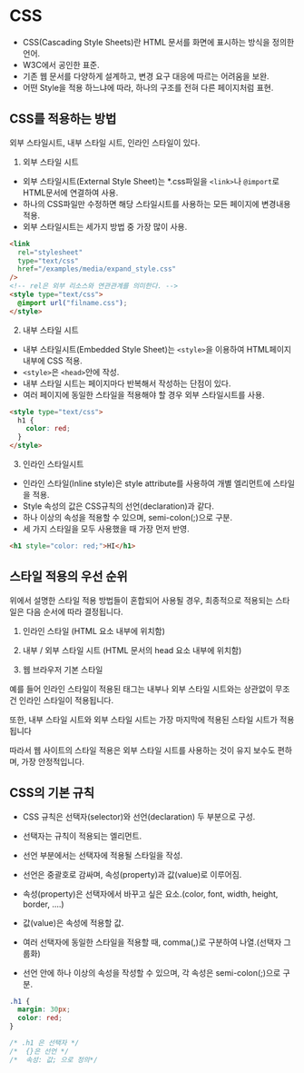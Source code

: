 # CSS

- CSS(Cascading Style Sheets)란 HTML 문서를 화면에 표시하는 방식을 정의한 언어.
- W3C에서 공인한 표준.
- 기존 웹 문서를 다양하게 설계하고, 변경 요구 대응에 따르는 어려움을 보완.
- 어떤 Style을 적용 하느냐에 따라, 하나의 구조를 전혀 다른 페이지처럼 표현.

## CSS를 적용하는 방법

외부 스타일시트, 내부 스타일 시트, 인라인 스타일이 있다.

1. 외부 스타일 시트

- 외부 스타일시트(External Style Sheet)는 \*.css파일을 `<link>`나 `@import`로 HTML문서에 연결하여 사용.
- 하나의 CSS파일만 수정하면 해당 스타일시트를 사용하는 모든 페이지에 변경내용 적용.
- 외부 스타일시트는 세가지 방법 중 가장 많이 사용.

```html
<link
  rel="stylesheet"
  type="text/css"
  href="/examples/media/expand_style.css"
/>
<!-- rel은 외부 리소스와 연관관계를 의미한다. -->
<style type="text/css">
  @import url("filname.css");
</style>
```

2. 내부 스타일 시트

- 내부 스타일시트(Embedded Style Sheet)는 `<style>`을 이용하여 HTML페이지 내부에 CSS 적용.
- `<style>`은 `<head>`안에 작성.
- 내부 스타일 시트는 페이지마다 반복해서 작성하는 단점이 있다.
- 여러 페이지에 동일한 스타일을 적용해야 할 경우 외부 스타일시트를 사용.

```html
<style type="text/css">
  h1 {
    color: red;
  }
</style>
```

3. 인라인 스타일시트

- 인라인 스타일(Inline style)은 style attribute를 사용하여 개별 엘리먼트에 스타일을 적용.
- Style 속성의 값은 CSS규칙의 선언(declaration)과 같다.
- 하나 이상의 속성을 적용할 수 있으며, semi-colon(;)으로 구분.
- 세 가지 스타일을 모두 사용했을 때 가장 먼저 반영.

```html
<h1 style="color: red;">HI</h1>
```

## 스타일 적용의 우선 순위

위에서 설명한 스타일 적용 방법들이 혼합되어 사용될 경우, 최종적으로 적용되는 스타일은 다음 순서에 따라 결정됩니다.

1. 인라인 스타일 (HTML 요소 내부에 위치함)

2. 내부 / 외부 스타일 시트 (HTML 문서의 head 요소 내부에 위치함)

3. 웹 브라우저 기본 스타일

예를 들어 인라인 스타일이 적용된 태그는 내부나 외부 스타일 시트와는 상관없이 무조건 인라인 스타일이 적용됩니다.

또한, 내부 스타일 시트와 외부 스타일 시트는 가장 마지막에 적용된 스타일 시트가 적용됩니다

따라서 웹 사이트의 스타일 적용은 외부 스타일 시트를 사용하는 것이 유지 보수도 편하며, 가장 안정적입니다.

## CSS의 기본 규칙

- CSS 규칙은 선택자(selector)와 선언(declaration) 두 부분으로 구성.
- 선택자는 규칙이 적용되는 엘리먼트.
- 선언 부분에서는 선택자에 적용될 스타일을 작성.
- 선언은 중괄호로 감싸며, 속성(property)과 값(value)로 이루어짐.

- 속성(property)은 선택자에서 바꾸고 싶은 요소.(color, font, width, height, border, ….)
- 값(value)은 속성에 적용할 값.
- 여러 선택자에 동일한 스타일을 적용할 때, comma(,)로 구분하여 나열.(선택자 그룹화)
- 선언 안에 하나 이상의 속성을 작성할 수 있으며, 각 속성은 semi-colon(;)으로 구분.

```css
.h1 {
  margin: 30px;
  color: red;
}

/* .h1 은 선택자 */
/*  {}은 선언 */
/*  속성: 값; 으로 정의*/
```
